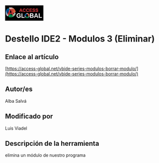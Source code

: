 ﻿![Access-global](/blob/main/Images/Logo1.png)
# Destello IDE2 - Modulos 3 (Eliminar)
## Enlace al artículo
[https://access-global.net/vbide-series-modulos-borrar-modulo/](https://access-global.net/vbide-series-modulos-borrar-modulo/)
## Autor/es
Alba Salvá
## Modificado por
Luis Viadel
## Descripción de la herramienta
elimina un módulo de nuestro programa


